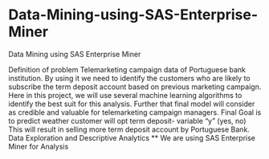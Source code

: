 # Data-Mining-using-SAS-Enterprise-Miner
Data Mining using SAS Enterprise Miner

Definition of problem
Telemarketing campaign data of Portuguese bank institution. By using it we need to identify the customers who are likely to subscribe the term deposit account based on previous marketing campaign.
Here in this project, we will use several machine learning algorithms to identify the best suit for this analysis.
Further that final model will consider as credible and valuable for telemarketing campaign managers.
Final Goal is to predict weather customer will opt term deposit- variable “y” (yes, no)
This will result in selling more term deposit account by Portuguese Bank.
Data Exploration and Descriptive Analytics
** We are using SAS Enterprise Miner for Analysis

